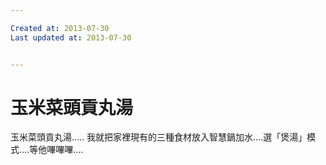 ```yaml
---

Created at: 2013-07-30
Last updated at: 2013-07-30


---
```


# 玉米菜頭貢丸湯


玉米菜頭貢丸湯.....
我就把家裡現有的三種食材放入智慧鍋加水....選「煲湯」模式....等他嗶嗶嗶....

